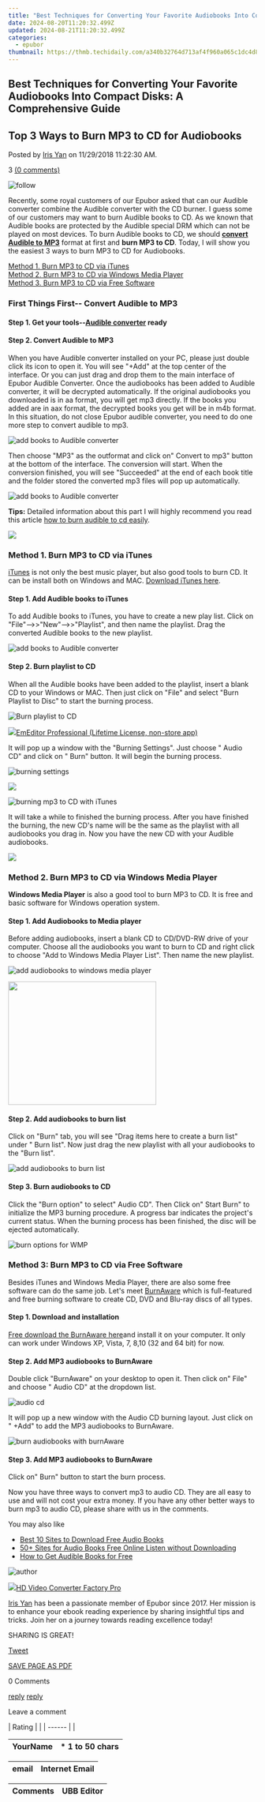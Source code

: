 ```yaml
---
title: "Best Techniques for Converting Your Favorite Audiobooks Into Compact Disks: A Comprehensive Guide"
date: 2024-08-20T11:20:32.499Z
updated: 2024-08-21T11:20:32.499Z
categories:
  - epubor
thumbnail: https://thmb.techidaily.com/a340b32764d713af4f960a065c1dc4d886b3bb5db9f5a34232b56c8f050ef2ce.jpg
---
```


## Best Techniques for Converting Your Favorite Audiobooks Into Compact Disks: A Comprehensive Guide

## Top 3 Ways to Burn MP3 to CD for Audiobooks

Posted by [Iris Yan](https://www.facebook.com/iris.yan.16718) on 11/29/2018 11:22:30 AM.

3 [(0 comments)](http://www.epubor.com/#comment-area) 



![follow](http://www.epubor.com/images/follow.png)

Recently, some royal customers of our Epubor asked that can our Audible converter combine the Audible converter with the CD burner. I guess some of our customers may want to burn Audible books to CD. As we known that Audible books are protected by the Audible special DRM which can not be played on most devices. To burn Audible books to CD, we should [**convert Audible to MP3**](https://tools.techidaily.com/epubor/products/) format at first and **burn MP3 to CD**. Today, I will show you the easiest 3 ways to burn MP3 to CD for Audiobooks.

[Method 1\. Burn MP3 to CD via iTunes](https://tools.techidaily.com/epubor/products/)  
[Method 2\. Burn MP3 to CD via Windows Media Player](https://tools.techidaily.com/epubor/products/)  
[Method 3\. Burn MP3 to CD via Free Software](https://tools.techidaily.com/epubor/products/)  

### First Things First-- Convert Audible to MP3

#### Step 1\. Get your tools--[Audible converter](https://tools.techidaily.com/epubor/audible-converter/) ready

[](https://tools.techidaily.com/epubor/audible-converter/) [](https://tools.techidaily.com/epubor/audible-converter/) 

#### Step 2\. Convert Audible to MP3

When you have Audible converter installed on your PC, please just double click its icon to open it. You will see "+Add" at the top center of the interface. Or you can just drag and drop them to the main interface of Epubor Audible Converter. Once the audiobooks has been added to Audible converter, it will be decrypted automatically. If the original audiobooks you downloaded is in aa format, you will get mp3 directly. If the books you added are in aax format, the decrypted books you get will be in m4b format. In this situation, do not close Epubor audible converter, you need to do one more step to convert audible to mp3.

![add books to Audible converter](http://www.epubor.com/images/uppic/add-books-to-audible-converter-1.png)

Then choose "MP3" as the outformat and click on" Convert to mp3" button at the bottom of the interface. The conversion will start. When the conversion finished, you will see "Succeeded" at the end of each book title and the folder stored the converted mp3 files will pop up automatically.

![add books to Audible converter](http://www.epubor.com/images/uppic/convert-audible-to-mp3-1.png)

**Tips:** Detailed information about this part I will highly recommend you read this article [how to burn audible to cd easily](https://tools.techidaily.com/epubor/products/).

<!-- affiliate ads begin -->
<a href="https://secure.2checkout.com/order/checkout.php?PRODS=4728277&QTY=1&AFFILIATE=108875&CART=1"><img src="https://secure.avangate.com/images/merchant/f7f07e7dab09533bc71247a5b29a7373/products/1_iDeviceMessageBox.png" border="0"></a>
<!-- affiliate ads end -->
### Method 1\. Burn MP3 to CD via iTunes

[iTunes](https://www.apple.com/itunes/) is not only the best music player, but also good tools to burn CD. It can be install both on Windows and MAC. [Download iTunes here](https://www.apple.com/itunes/download/).

#### Step 1\. Add Audible books to iTunes

To add Audible books to iTunes, you have to create a new play list. Click on "File"-->>"New"-->>"Playlist", and then name the playlist. Drag the converted Audible books to the new playlist.

![add books to Audible converter](http://www.epubor.com/images/uppic/create-new-playlist.png)

#### Step 2\. Burn playlist to CD

When all the Audible books have been added to the playlist, insert a blank CD to your Windows or MAC. Then just click on "File" and select "Burn Playlist to Disc" to start the burning process. 

![Burn playlist to CD](http://www.epubor.com/images/uppic/Burn-playlist-to-disc.png)

<!-- affiliate ads begin -->
<a href="https://shop.emeditor.com/order/checkout.php?PRODS=4631722&QTY=1&AFFILIATE=108875&CART=1"><img src="https://www.emeditor.com/wp-content/uploads/2023/05/frontpage2-2048x588.webp" border="0">EmEditor Professional (Lifetime License, non-store app)</a>
<!-- affiliate ads end -->
It will pop up a window with the "Burning Settings". Just choose " Audio CD" and click on " Burn" button. It will begin the burning process.

![burning settings](http://www.epubor.com/images/uppic/Burning-settings.png)

<!-- affiliate ads begin -->
<a href="https://secure.2checkout.com/order/checkout.php?PRODS=4715391&QTY=1&AFFILIATE=108875&CART=1"><img src="https://secure.avangate.com/images/merchant/7f687767ccf20fcea1c9dc4a5adc2326/Digisigner_banner_728_x_90_color_version.png" border="0"></a>
<!-- affiliate ads end -->
![burning mp3 to CD with iTunes](http://www.epubor.com/images/uppic/Buring-mp3-to-cd-with-itunes.png)

It will take a while to finished the burning process. After you have finished the burning, the new CD's name will be the same as the playlist with all audiobooks you drag in. Now you have the new CD with your Audible audiobooks.

<!-- affiliate ads begin -->
<a href="https://store.massmailsoftware.com/order/checkout.php?PRODS=1300375&QTY=1&AFFILIATE=108875&CART=1"><img src="https://secure.avangate.com/images/merchant/dc87c13749315c7217cdc4ac692e704c/banera_for_partners-15_%281%29.jpg" border="0"></a>
<!-- affiliate ads end -->
### Method 2\. Burn MP3 to CD via Windows Media Player

**Windows Media Player** is also a good tool to burn MP3 to CD. It is free and basic software for Windows operation system.

#### Step 1\. Add Audiobooks to Media player

Before adding audiobooks, insert a blank CD to CD/DVD-RW drive of your computer. Choose all the audiobooks you want to burn to CD and right click to choose "Add to Windows Media Player List". Then name the new playlist.

![add audiobooks to windows media player](http://www.epubor.com/images/uppic/Add-audiobooks-to-wmp.png)

<!-- affiliate ads begin -->
<a href="https://imp.i357552.net/c/5597632/863039/11832" target="_top" id="863039"><img src="//a.impactradius-go.com/display-ad/11832-863039" border="0" alt="" width="300" height="250"/></a>
<!-- affiliate ads end -->
#### Step 2\. Add audiobooks to burn list

Click on "Burn" tab, you will see "Drag items here to create a burn list" under " Burn list". Now just drag the new playlist with all your audiobooks to the "Burn list". 

![add audiobooks to burn list](http://www.epubor.com/images/uppic/add-audiobooks-to-burnlist.png)

#### Step 3\. Burn audiobooks to CD

Click the "Burn option" to select" Audio CD". Then Click on" Start Burn" to initialize the MP3 burning procedure. A progress bar indicates the project's current status. When the burning process has been finished, the disc will be ejected automatically.

![burn options for WMP](http://www.epubor.com/images/uppic/burn-options.png)

### Method 3: Burn MP3 to CD via Free Software

Besides iTunes and Windows Media Player, there are also some free software can do the same job. Let's meet [BurnAware](https://www.burnaware.com/) which is full-featured and free burning software to create CD, DVD and Blu-ray discs of all types.

#### Step 1\. Download and installation

[Free download the BurnAware here](https://www.burnaware.com/download.html)and install it on your computer. It only can work under Windows XP, Vista, 7, 8,10 (32 and 64 bit) for now.

#### Step 2\. Add MP3 audiobooks to BurnAware

Double click "BurnAware" on your desktop to open it. Then click on" File" and choose " Audio CD" at the dropdown list. 

![audio cd](http://www.epubor.com/images/uppic/add-mp3-to-burnware.png)

It will pop up a new window with the Audio CD burning layout. Just click on " +Add" to add the MP3 audiobooks to BurnAware.

![burn audiobooks with burnAware](http://www.epubor.com/images/uppic/burn_audio_with-burnware.png)

#### Step 3\. Add MP3 audiobooks to BurnAware

Click on" Burn" button to start the burn process.

Now you have three ways to convert mp3 to audio CD. They are all easy to use and will not cost your extra money. If you have any other better ways to burn mp3 to audio CD, please share with us in the comments.

You may also like

* [Best 10 Sites to Download Free Audio Books](https://tools.techidaily.com/epubor/products/)
* [50+ Sites for Audio Books Free Online Listen without Downloading](https://tools.techidaily.com/epubor/products/)
* [How to Get Audible Books for Free](https://tools.techidaily.com/epubor/products/)

![author](http://www.epubor.com/images/uppic/iris.png)

<!-- affiliate ads begin -->
<a href="https://secure.2checkout.com/order/checkout.php?PRODS=4537546&QTY=1&AFFILIATE=108875&CART=1"><img src="https://secure.avangate.com/images/merchant/4b0a0290ad7df100b77e86839989a75e/products/7_copy_2_2_hdpro.png" border="0">HD Video Converter Factory Pro</a>
<!-- affiliate ads end -->
[Iris Yan](https://www.facebook.com/iris.yan.16718) has been a passionate member of Epubor since 2017\. Her mission is to enhance your ebook reading experience by sharing insightful tips and tricks. Join her on a journey towards reading excellence today!

SHARING IS GREAT!

[Tweet](https://twitter.com/share) 

[SAVE PAGE AS PDF](https://tools.techidaily.com/epubor/products/) 



0 Comments

[reply](https://tools.techidaily.com/epubor/products/) [reply](https://tools.techidaily.com/epubor/products/) 

Leave a comment

| Rating |  |
| ------ |  |

| YourName | \*  1 to 50 chars |
| -------- | ----------------- |

| email | Internet Email |
| ----- | -------------- |

| Comments | UBB Editor |
| -------- | ---------- |

<ins class="adsbygoogle"
     style="display:block"
     data-ad-format="autorelaxed"
     data-ad-client="ca-pub-7571918770474297"
     data-ad-slot="1223367746"></ins>



<ins class="adsbygoogle"
     style="display:block"
     data-ad-client="ca-pub-7571918770474297"
     data-ad-slot="8358498916"
     data-ad-format="auto"
     data-full-width-responsive="true"></ins>


